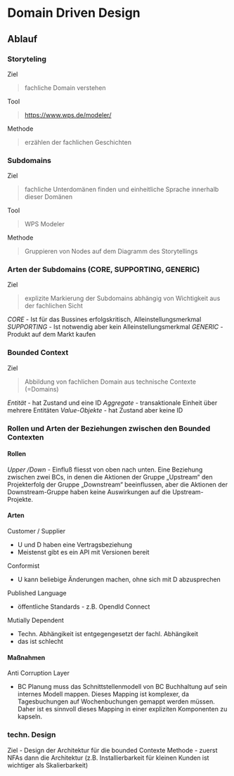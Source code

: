 # Domain Driven Design

## Ablauf
### Storyteling

Ziel 
> fachliche Domain verstehen

Tool 
> https://www.wps.de/modeler/

Methode 
> erzählen der fachlichen Geschichten

### Subdomains

Ziel 
> fachliche Unterdomänen finden und einheitliche Sprache innerhalb dieser Domänen

Tool
> WPS Modeler

Methode 
> Gruppieren von Nodes auf dem Diagramm des Storytellings

### Arten der Subdomains (CORE, SUPPORTING, GENERIC)

Ziel 
> explizite Markierung der Subdomains abhängig von Wichtigkeit aus der fachlichen Sicht

*CORE* - Ist für das Bussines erfolgskritisch, Alleinstellungsmerkmal
*SUPPORTING* - Ist notwendig aber kein Alleinstellungsmerkmal
*GENERIC* - Produkt auf dem Markt kaufen

### Bounded Context

Ziel 
> Abbildung von fachlichen Domain aus technische Contexte (=Domains)

*Entität* - hat Zustand und eine ID
*Aggregate* - transaktionale Einheit über mehrere Entitäten
*Value-Objekte* - hat Zustand aber keine ID

### Rollen und Arten der Beziehungen zwischen den Bounded Contexten

#### Rollen
*Upper /Down* - Einfluß fliesst von oben nach unten. Eine Beziehung zwischen zwei BCs, in denen die Aktionen der Gruppe „Upstream“ den Projekterfolg der Gruppe „Downstream“ beeinflussen, aber die Aktionen der Downstream-Gruppe haben keine Auswirkungen auf die Upstream-Projekte.

#### Arten

Customer / Supplier
* U und D haben eine Vertragsbeziehung
* Meistenst gibt es ein API mit Versionen bereit

Conformist
* U kann beliebige Änderungen machen, ohne sich mit D abzusprechen

Published Language
* öffentliche Standards - z.B. OpendId Connect

Mutially Dependent
* Techn. Abhängikeit ist entgegengesetzt der fachl. Abhängikeit
* das ist schlecht

#### Maßnahmen

Anti Corruption Layer 

* BC Planung muss das Schnittstellenmodell von BC Buchhaltung auf sein internes Modell mappen. Dieses Mapping ist komplexer, da Tagesbuchungen auf Wochenbuchungen gemappt werden müssen. Daher ist es sinnvoll dieses Mapping in einer expliziten Komponenten zu kapseln.

### techn. Design
Ziel - Design der Architektur für die bounded Contexte
Methode - zuerst NFAs dann die Architektur (z.B. Installierbarkeit für kleinen Kunden ist wichtiger als Skalierbarkeit)

